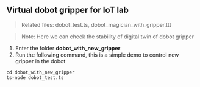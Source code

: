 ##  Virtual dobot gripper for IoT lab

>Related files: dobot_test.ts, dobot_magician_with_gripper.ttt

>Note: Here we can check the stability of digital twin of dobot gripper

1. Enter the folder **dobot_with_new_gripper**
2. Run the following command, this is a simple demo to control new gripper in the dobot

```
cd dobot_with_new_gripper
ts-node dobot_test.ts
```